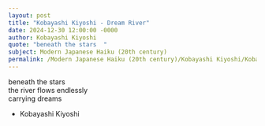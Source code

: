 ```yaml
---
layout: post
title: "Kobayashi Kiyoshi - Dream River"
date: 2024-12-30 12:00:00 -0000
author: Kobayashi Kiyoshi
quote: "beneath the stars  "
subject: Modern Japanese Haiku (20th century)
permalink: /Modern Japanese Haiku (20th century)/Kobayashi Kiyoshi/Kobayashi Kiyoshi - Dream River
---
```


beneath the stars  
the river flows endlessly  
carrying dreams

- Kobayashi Kiyoshi
